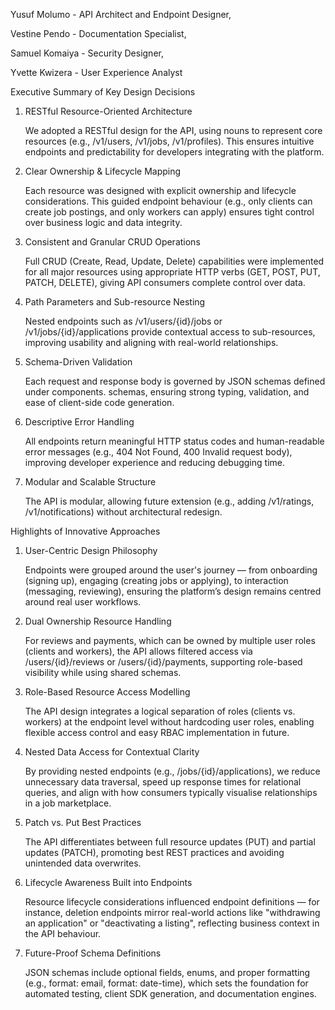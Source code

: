 Yusuf Molumo - API Architect and Endpoint Designer,

Vestine Pendo - Documentation Specialist,

Samuel Komaiya - Security Designer,

Yvette Kwizera - User Experience Analyst


Executive Summary of Key Design Decisions

1. RESTful Resource-Oriented Architecture

    We adopted a RESTful design for the API, using nouns to represent core resources (e.g., /v1/users, /v1/jobs, /v1/profiles). This ensures intuitive endpoints and predictability for developers integrating with the platform.

2. Clear Ownership & Lifecycle Mapping

    Each resource was designed with explicit ownership and lifecycle considerations. This guided endpoint behaviour (e.g., only clients can create job postings, and only workers can apply) ensures tight control over business logic and data integrity.

3. Consistent and Granular CRUD Operations

    Full CRUD (Create, Read, Update, Delete) capabilities were implemented for all major resources using appropriate HTTP verbs (GET, POST, PUT, PATCH, DELETE), giving API consumers complete control over data.

4. Path Parameters and Sub-resource Nesting

    Nested endpoints such as /v1/users/{id}/jobs or /v1/jobs/{id}/applications provide contextual access to sub-resources, improving usability and aligning with real-world relationships.

5. Schema-Driven Validation

    Each request and response body is governed by JSON schemas defined under components. schemas, ensuring strong typing, validation, and ease of client-side code generation.

6. Descriptive Error Handling

    All endpoints return meaningful HTTP status codes and human-readable error messages (e.g., 404 Not Found, 400 Invalid request body), improving developer experience and reducing debugging time.

7. Modular and Scalable Structure

    The API is modular, allowing future extension (e.g., adding /v1/ratings, /v1/notifications) without architectural redesign.


Highlights of Innovative Approaches

1. User-Centric Design Philosophy

    Endpoints were grouped around the user's journey — from onboarding (signing up), engaging (creating jobs or applying), to interaction (messaging, reviewing), ensuring the platform’s design remains centred around real user workflows.

2. Dual Ownership Resource Handling

    For reviews and payments, which can be owned by multiple user roles (clients and workers), the API allows filtered access via /users/{id}/reviews or /users/{id}/payments, supporting role-based visibility while using shared schemas.

3. Role-Based Resource Access Modelling

    The API design integrates a logical separation of roles (clients vs. workers) at the endpoint level without hardcoding user roles, enabling flexible access control and easy RBAC implementation in future.

4. Nested Data Access for Contextual Clarity

    By providing nested endpoints (e.g., /jobs/{id}/applications), we reduce unnecessary data traversal, speed up response times for relational queries, and align with how consumers typically visualise relationships in a job marketplace.

5. Patch vs. Put Best Practices

    The API differentiates between full resource updates (PUT) and partial updates (PATCH), promoting best REST practices and avoiding unintended data overwrites.

6. Lifecycle Awareness Built into Endpoints

    Resource lifecycle considerations influenced endpoint definitions — for instance, deletion endpoints mirror real-world actions like "withdrawing an application" or "deactivating a listing", reflecting business context in the API behaviour.

7. Future-Proof Schema Definitions

    JSON schemas include optional fields, enums, and proper formatting (e.g., format: email, format: date-time), which sets the foundation for automated testing, client SDK generation, and documentation engines.

